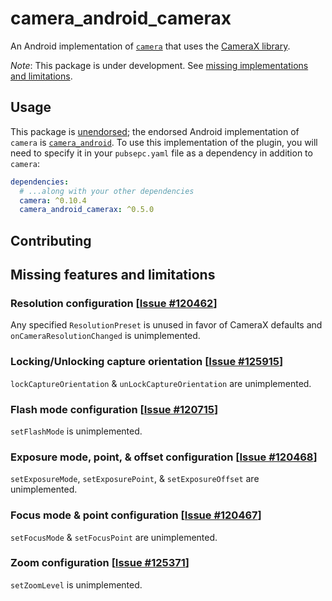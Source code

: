# camera\_android\_camerax

An Android implementation of [`camera`][1] that uses the [CameraX library][2].

*Note*: This package is under development.
See [missing implementations and limitations](#missing-features-and-limitations).

## Usage

This package is [unendorsed][3]; the endorsed Android implementation of `camera`
is [`camera_android`][4]. To use this implementation of the plugin, you will need
to specify it in your `pubsepc.yaml` file as a dependency in addition to `camera`:

```yaml
dependencies:
  # ...along with your other dependencies
  camera: ^0.10.4
  camera_android_camerax: ^0.5.0
```

## Contributing


## Missing features and limitations

### Resolution configuration \[[Issue #120462][5]\]

Any specified `ResolutionPreset` is unused in favor of CameraX defaults and
`onCameraResolutionChanged` is unimplemented.

### Locking/Unlocking capture orientation \[[Issue #125915][6]\]

`lockCaptureOrientation` & `unLockCaptureOrientation` are unimplemented.

### Flash mode configuration \[[Issue #120715][7]\]

`setFlashMode` is unimplemented.

### Exposure mode, point, & offset configuration \[[Issue #120468][8]\]

`setExposureMode`, `setExposurePoint`, & `setExposureOffset` are unimplemented.

### Focus mode & point configuration \[[Issue #120467][9]\]

`setFocusMode` & `setFocusPoint` are unimplemented.

### Zoom configuration \[[Issue #125371][9]\]

`setZoomLevel` is unimplemented.

<!-- Links -->

[1]: https://pub.dev/packages/camera
[2]: https://developer.android.com/training/camerax
[3]: https://docs.flutter.dev/packages-and-plugins/developing-packages#non-endorsed-federated-plugin
[4]: https://pub.dev/packages/camera_android
[5]: https://github.com/flutter/flutter/issues/120462
[6]: https://github.com/flutter/flutter/issues/125915
[7]: https://github.com/flutter/flutter/issues/120715
[8]: https://github.com/flutter/flutter/issues/120468
[9]: https://github.com/flutter/flutter/issues/120467
[10]: https://github.com/flutter/flutter/issues/125371
